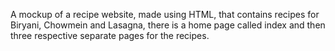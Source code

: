 A mockup of a recipe website, made using HTML, that contains recipes for Biryani, Chowmein and Lasagna, there is a home page called index and then three respective separate pages for the recipes.